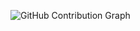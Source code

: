 ![GitHub Contribution Graph](https://github-readme-activity-graph.cyclic.app/graph?username=Hmmcrs&theme=react-dark)
